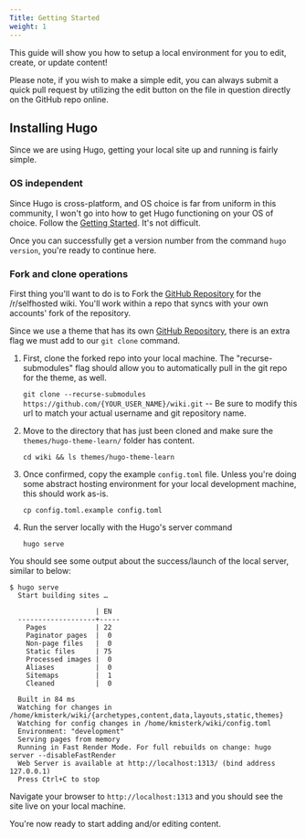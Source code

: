 ```yaml
---
Title: Getting Started
weight: 1
---
```


This guide will show you how to setup a local environment for you to edit, create, or update content!

Please note, if you wish to make a simple edit, you can always submit a quick pull request by utilizing the edit button on the file in question directly on the GitHub repo online.

## Installing Hugo

Since we are using Hugo, getting your local site up and running is fairly simple.

### OS independent

Since Hugo is cross-platform, and OS choice is far from uniform in this community, I won't go into how to get Hugo functioning on your OS of choice. Follow the [Getting Started](https://gohugo.io/getting-started/quick-start/). It's not difficult.

Once you can successfully get a version number from the command `hugo version`, you're ready to continue here.

### Fork and clone operations

First thing you'll want to do is to Fork the [GitHub Repository](https://github.com/r-selfhosted-wiki/wiki) for the /r/selfhosted wiki. You'll work within a repo that syncs with your own accounts' fork of the repository.

Since we use a theme that has its own [GitHub Repository](https://github.com/matcornic/hugo-theme-learn), there is an extra flag we must add to our `git clone` command.

1. First, clone the forked repo into your local machine. The "recurse-submodules" flag should allow you to automatically pull in the git repo for the theme, as well.

    `git clone --recurse-submodules https://github.com/{YOUR_USER_NAME}/wiki.git`  -- Be sure to modify this url to match your actual username and git repository name.

2. Move to the directory that has just been cloned and make sure the `themes/hugo-theme-learn/` folder has content.

    `cd wiki && ls themes/hugo-theme-learn`

3. Once confirmed, copy the example `config.toml` file. Unless you're doing some abstract hosting environment for your local development machine, this should work as-is.

    `cp config.toml.example config.toml`

4. Run the server locally with the Hugo's server command

    `hugo serve`

You should see some output about the success/launch of the local server, similar to below:

```
$ hugo serve
  Start building sites …

                     | EN  
  -------------------+-----
    Pages            | 22  
    Paginator pages  |  0  
    Non-page files   |  0  
    Static files     | 75  
    Processed images |  0  
    Aliases          |  0  
    Sitemaps         |  1  
    Cleaned          |  0  

  Built in 84 ms
  Watching for changes in /home/kmisterk/wiki/{archetypes,content,data,layouts,static,themes}
  Watching for config changes in /home/kmisterk/wiki/config.toml
  Environment: "development"
  Serving pages from memory
  Running in Fast Render Mode. For full rebuilds on change: hugo server --disableFastRender
  Web Server is available at http://localhost:1313/ (bind address 127.0.0.1)
  Press Ctrl+C to stop
```


Navigate your browser to `http://localhost:1313` and you should see the site live on your local machine.

You're now ready to start adding and/or editing content.

